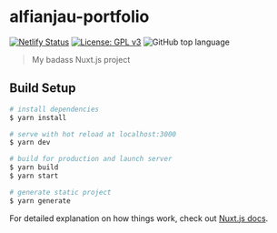# alfianjau-portfolio

[![Netlify Status](https://api.netlify.com/api/v1/badges/89952000-e071-4f78-b6ba-95513ca68446/deploy-status)](https://app.netlify.com/sites/alfianjau/deploys)
[![License: GPL v3](https://img.shields.io/badge/License-GPLv3-blue.svg)](https://www.gnu.org/licenses/gpl-3.0)
![GitHub top language](https://img.shields.io/github/languages/top/alfianjau/nuxt-portfolio)
> My badass Nuxt.js project

## Build Setup

```bash
# install dependencies
$ yarn install

# serve with hot reload at localhost:3000
$ yarn dev

# build for production and launch server
$ yarn build
$ yarn start

# generate static project
$ yarn generate
```

For detailed explanation on how things work, check out [Nuxt.js docs](https://nuxtjs.org).

